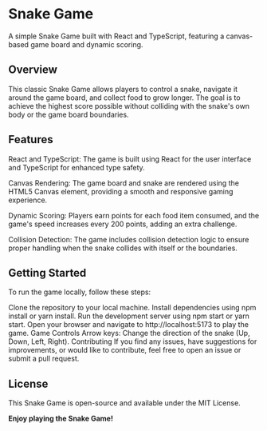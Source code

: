 # Snake Game
A simple Snake Game built with React and TypeScript, featuring a canvas-based game board and dynamic scoring.

## Overview
This classic Snake Game allows players to control a snake, navigate it around the game board, and collect food to grow longer. The goal is to achieve the highest score possible without colliding with the snake's own body or the game board boundaries.

## Features
React and TypeScript: The game is built using React for the user interface and TypeScript for enhanced type safety.

Canvas Rendering: The game board and snake are rendered using the HTML5 Canvas element, providing a smooth and responsive gaming experience.

Dynamic Scoring: Players earn points for each food item consumed, and the game's speed increases every 200 points, adding an extra challenge.

Collision Detection: The game includes collision detection logic to ensure proper handling when the snake collides with itself or the boundaries.

## Getting Started
To run the game locally, follow these steps:

Clone the repository to your local machine.
Install dependencies using npm install or yarn install.
Run the development server using npm start or yarn start.
Open your browser and navigate to http://localhost:5173 to play the game.
Game Controls
Arrow keys: Change the direction of the snake (Up, Down, Left, Right).
Contributing
If you find any issues, have suggestions for improvements, or would like to contribute, feel free to open an issue or submit a pull request.

## License
This Snake Game is open-source and available under the MIT License.

**Enjoy playing the Snake Game!**